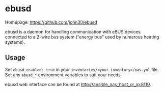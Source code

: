 # ebusd

Homepage: <https://github.com/john30/ebusd>

ebusd is a daemon for handling communication with eBUS devices connected to a 2-wire bus system ("energy bus" used by numerous heating systems).

## Usage

Set `ebusd_enabled: true` in your `inventories/<your_inventory>/nas.yml` file. Set any `ebusd_*` environment variables to suit your needs.

ebusd web interface can be found at <http://ansible_nas_host_or_ip:8110>.
